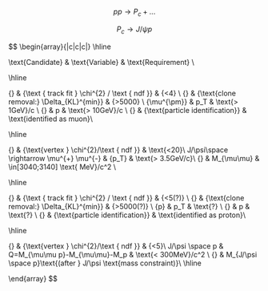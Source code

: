 $$
pp\rightarrow P_c +...
$$

$$
P_c\rightarrow J/\psi p
$$



$$
\begin{array}{|c|c|c|}
\hline 

\text{Candidate} & \text{Variable} & \text{Requirement} \\

\hline

{} & {\text { track fit } \chi^{2} / \text { ndf }} & {<4} \\
{} & {\text{clone removal:} \Delta_{KL}^{min}} & {>5000} \\
{\mu^{\pm}} & p_T & \text{> 1GeV}/c \\
{} & p & \text{> 10GeV}/c \\
{} & {\text{particle identification}} & \text{identified as muon}\\

\hline

{} & {\text{vertex } \chi^{2}/\text { ndf }} & \text{<20}\\
J/\psi\space \rightarrow \mu^{+} \mu^{-} & {p_T} & \text{> 3.5GeV/c}\\
{} & M_{\mu\mu} & \in[3040;3140] \text{ MeV}/c^2 \\

\hline

{} & {\text { track fit } \chi^{2} / \text { ndf }} & {<5(?)} \\
{} & {\text{clone removal:} \Delta_{KL}^{min}} & {>5000(?)} \\
{p} & p_T & \text{?} \\
{} & p & \text{?} \\
{} & {\text{particle identification}} & \text{identified as proton}\\

\hline

{} & {\text{vertex } \chi^{2}/\text { ndf }} & {<5}\\
J/\psi \space p & Q=M_{\mu\mu p}-M_{\mu\mu}-M_p & \text{< 300MeV}/c^2 \\
{} & M_{J/\psi \space p}\text{(after } J/\psi \text{mass constraint)}\\
\hline




\end{array}
$$